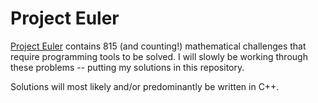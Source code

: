 # Project Euler

[Project Euler](https://projecteuler.net/archives) contains 815 (and counting!) mathematical challenges that require programming tools to be solved. I will slowly be working through these problems -- putting my solutions in this repository. 

Solutions will most likely and/or predominantly be written in C++. 
